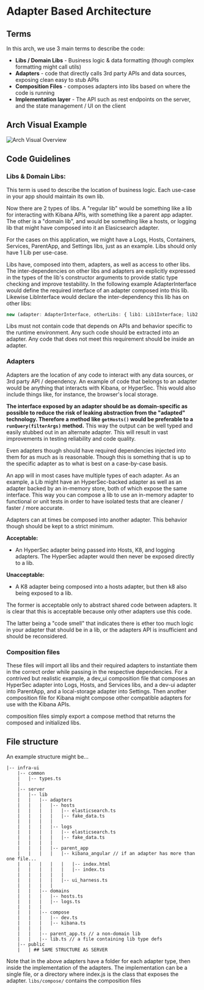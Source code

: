 # Adapter Based Architecture

## Terms

In this arch, we use 3 main terms to describe the code:

- **Libs / Domain Libs** - Business logic & data formatting (though complex formatting might call utils)
- **Adapters** - code that directly calls 3rd party APIs and data sources, exposing clean easy to stub APIs
- **Composition Files** - composes adapters into libs based on where the code is running
- **Implementation layer** - The API such as rest endpoints on the server, and the state management / UI on the client

## Arch Visual Example

![Arch Visual Overview](/docs/assets/arch.png)

## Code Guidelines

### Libs & Domain Libs:

This term is used to describe the location of business logic. Each use-case in your app should maintain its own lib.

Now there are 2 types of libs. A "regular lib" would be something like a lib for interacting with Kibana APIs, with something like a parent app adapter. The other is a "domain lib", and would be something like a hosts, or logging lib that might have composed into it an Elasicsearch adapter.

For the cases on this application, we might have a Logs, Hosts, Containers, Services, ParentApp, and Settings libs, just as an example. Libs should only have 1 Lib per use-case.

Libs have, composed into them, adapters, as well as access to other libs. The inter-dependencies on other libs and adapters are explicitly expressed in the types of the lib's constructor arguments to provide static type checking and improve testability. In the following example AdapterInterface would define the required interface of an adapter composed into this lib. Likewise LibInterface would declare the inter-dependency this lib has on other libs:

```ts
new (adapter: AdapterInterface, otherLibs: { lib1: Lib1Interface; lib2: Lib2Interface }): LibInterface
```

Libs must not contain code that depends on APIs and behavior specific to the runtime environment. Any such code should be extracted into an adapter. Any code that does not meet this requirement should be inside an adapter.

### Adapters

Adapters are the location of any code to interact with any data sources, or 3rd party API / dependency. An example of code that belongs to an adapter would be anything that interacts with Kibana, or HyperSec. This would also include things like, for instance, the browser's local storage.

**The interface exposed by an adapter should be as domain-specific as possible to reduce the risk of leaking abstraction from the "adapted" technology. Therefore a method like `getHosts()` would be preferable to a `runQuery(filterArgs)` method.** This way the output can be well typed and easily stubbed out in an alternate adapter. This will result in vast improvements in testing reliability and code quality.

Even adapters though should have required dependencies injected into them for as much as is reasonable. Though this is something that is up to the specific adapter as to what is best on a case-by-case basis.

An app will in most cases have multiple types of each adapter. As an example, a Lib might have an HyperSec-backed adapter as well as an adapter backed by an in-memory store, both of which expose the same interface. This way you can compose a lib to use an in-memory adapter to functional or unit tests in order to have isolated tests that are cleaner / faster / more accurate.

Adapters can at times be composed into another adapter. This behavior though should be kept to a strict minimum.

**Acceptable:**

- An HyperSec adapter being passed into Hosts, K8, and logging adapters. The HyperSec adapter would then never be exposed directly to a lib.

**Unacceptable:**

- A K8 adapter being composed into a hosts adapter, but then k8 also being exposed to a lib.

The former is acceptable only to abstract shared code between adapters. It is clear that this is acceptable because only other adapters use this code.

The latter being a "code smell" that indicates there is ether too much logic in your adapter that should be in a lib, or the adapters API is insufficient and should be reconsidered.

### Composition files

These files will import all libs and their required adapters to instantiate them in the correct order while passing in the respective dependencies. For a contrived but realistic example, a dev_ui composition file that composes an HyperSec adapter into Logs, Hosts, and Services libs, and a dev-ui adapter into ParentApp, and a local-storage adapter into Settings. Then another composition file for Kibana might compose other compatible adapters for use with the Kibana APIs.

composition files simply export a compose method that returns the composed and initialized libs.

## File structure

An example structure might be...

```
|-- infra-ui
    |-- common
    |   |-- types.ts
    |
    |-- server
    |   |-- lib
    |   |   |-- adapters
    |   |   |   |-- hosts
    |   |   |   |   |-- elasticsearch.ts
    |   |   |   |   |-- fake_data.ts
    |   |   |   |
    |   |   |   |-- logs
    |   |   |   |   |-- elasticsearch.ts
    |   |   |   |   |-- fake_data.ts
    |   |   |   |
    |   |   |   |-- parent_app
    |   |   |   |   |-- kibana_angular // if an adapter has more than one file...
    |   |   |   |   |   |-- index.html
    |   |   |   |   |   |-- index.ts
    |   |   |   |   |
    |   |   |   |   |-- ui_harness.ts
    |   |   |   |
    |   |   |-- domains
    |   |   |   |-- hosts.ts
    |   |   |   |-- logs.ts
    |   |   |
    |   |   |-- compose
    |   |   |   |-- dev.ts
    |   |   |   |-- kibana.ts
    |   |   |
    |   |   |-- parent_app.ts // a non-domain lib
    |   |   |-- lib.ts // a file containing lib type defs
    |-- public
    |   | ## SAME STRUCTURE AS SERVER
```

Note that in the above adapters have a folder for each adapter type, then inside the implementation of the adapters. The implementation can be a single file, or a directory where index.js is the class that exposes the adapter.
`libs/compose/` contains the composition files
